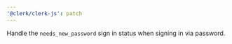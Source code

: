 ```yaml
---
'@clerk/clerk-js': patch
---
```


Handle the `needs_new_password` sign in status when signing in via password.
